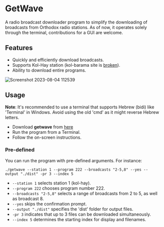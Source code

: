 # GetWave

A radio broadcast downloader program to simplify the downloading of broadcasts from Orthodox radio stations.
As of now, it operates solely through the terminal, contributions for a GUI are welcome.

## Features

- Quickly and efficiently download broadcasts.
- Supports Kol-Hay station (kol-barama site is [broken](http://archive.kol-barama.co.il/)).
- Ability to download entire programs.

![Screenshot 2023-08-04 112539](https://github.com/danielmayost/getwave/assets/41772276/65cdd2a5-c6ae-4bb0-a409-7f14549719cc)

## Usage
**Note**: It's recommended to use a terminal that supports Hebrew (bidi) like 'Terminal' in Windows. Avoid using the old 'cmd' as it might reverse Hebrew letters.

- Download **getwave** from [here](https://github.com/danielmayost/getwave/releases)
- Run the program from a Terminal.
- Follow the on-screen instructions.

### Pre-defined
You can run the program with pre-defined arguments. For instance:
```
./getwave --station 1 --program 222 --broadcasts "2-5,8" --yes --output "./dist" -pr 3 --index 5 
```
- `--station 1` selects station 1 (kol-hay).
- `--program 222` chooses program number 222.
- `--broadcasts "2-5,8"` selects a range of broadcasts from 2 to 5, as well as broadcast 8.
- `--yes` skips the confirmation prompt.
- `--output "./dist"` specifies the 'dist' folder for output files.
- `-pr 3` indicates that up to 3 files can be downloaded simultaneously.
- `--index 5` determines the starting index for display and filenames.

  
